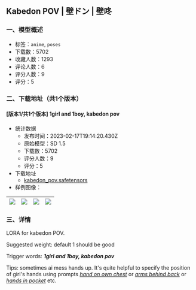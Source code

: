 ## Kabedon POV | 壁ドン | 壁咚
### 一、模型概述

- 标签：`anime`, `poses`
- 下载数：5702
- 收藏人数：1293
- 评论人数：6
- 评分人数：9
- 评分：5

### 二、下载地址（共1个版本）

#### [版本1/共1个版本] 1girl and 1boy, kabedon pov

- 统计数据
  - 发布时间：2023-02-17T19:14:20.430Z
  - 原始模型：SD 1.5
  - 下载数：5702
  - 评分人数：9
  - 评分：5
- 下载地址
  - [kabedon_pov.safetensors](https://civitai.com/api/download/models/11831)
- 样例图像：

| <img src="https://image.civitai.com/xG1nkqKTMzGDvpLrqFT7WA/c63d4a80-a00d-453b-5f54-d3c156d8d600/width=450/113017.jpeg" /> | <img src="https://image.civitai.com/xG1nkqKTMzGDvpLrqFT7WA/4da94e34-ef30-48bc-4c4f-c1995e4be000/width=450/113024.jpeg" /> | <img src="https://image.civitai.com/xG1nkqKTMzGDvpLrqFT7WA/0dea7371-eb14-45e8-0cb7-f31108c3f200/width=450/113023.jpeg" /> | <img src="https://image.civitai.com/xG1nkqKTMzGDvpLrqFT7WA/6ae162cb-83c9-45b3-5c40-71fc95703f00/width=450/113022.jpeg" /> |
| ---- | ---- | ---- | ---- |


### 三、详情
<p>LORA for kabedon POV.</p><p>Suggested weight: default 1 should be good</p><p>Trigger words: <strong><em>1girl and 1boy, kabedon pov</em></strong></p><p>Tips: sometimes ai mess hands up. It's quite helpful to specify the position of girl's hands using prompts <em><u>hand on own chest</u></em> or <em><u>arms behind back</u></em> or <em><u>hands in pocket</u></em> etc.</p>
